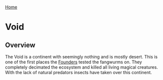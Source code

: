 [Home](../../README.md)

# Void

## Overview

The Void is a continent with seemingly nothing and is mostly desert. This is one of the first places the [Founders](../../races/founders.md) tested the fangwurms on. They completely decimated the ecosystem and killed all living magical creatures. With the lack of natural predators insects have taken over this continent.